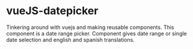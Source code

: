# vueJS-datepicker

Tinkering around with vuejs and making reusable components. This component is a date range picker. Component gives date range or single date selection and english and spanish translations.
